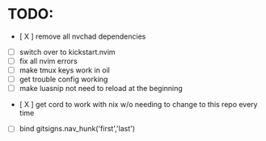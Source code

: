 
# TODO:
- [ X ] remove all nvchad dependencies
- [ ] switch over to kickstart.nvim
- [ ] fix all nvim errors
- [ ] make tmux keys work in oil
- [ ] get trouble config working
- [ ] make luasnip not need to reload at the beginning
- [ X ] get cord to work with nix w/o needing to change to this repo every time
- [ ] bind gitsigns.nav_hunk('first','last')
